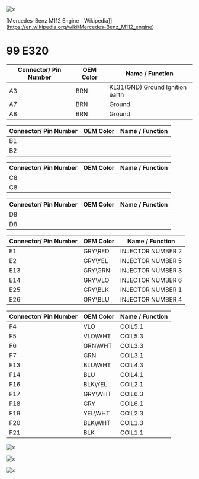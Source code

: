 ![x](OEM-Docs/Mercedes/mercedes_170.png)

[Mercedes-Benz M112 Engine - Wikipedia]](<https://en.wikipedia.org/wiki/Mercedes-Benz_M112_engine>)

# 99 E320

| Connector/ Pin Number | OEM Color | Name / Function |
| --------------------- |------- |---------------- |
| A3  | BRN | KL31(GND)         Ground   Ignition earth |
| A7  | BRN |                  Ground                  |
| A8  | BRN |                  Ground                  |

| Connector/ Pin Number | OEM Color | Name / Function |
| --------------------- |------- |---------------- |
| B1  |          |                                |
| B2  |          |                                |

| Connector/ Pin Number | OEM Color | Name / Function |
| --------------------- |------- |---------------- |
| C8  |          |                                |
| C8  |          |                                |

| Connector/ Pin Number | OEM Color | Name / Function |
| --------------------- |------- |---------------- |
| D8  |          |                                |
| D8  |          |                                |

| Connector/ Pin Number | OEM Color | Name / Function |
| --------------------- |------- |---------------- |
| E1  |  GRY\RED        | INJECTOR NUMBER 2   |
| E2  |  GRY\YEL        | INJECTOR NUMBER 5  |
| E13  |  GRY\GRN        | INJECTOR NUMBER 3   |
| E14  |  GRY\VLO        | INJECTOR NUMBER 6   |
| E25  | GRY\BLK         |   INJECTOR NUMBER 1   |
| E26  |  GRY\BLU        | INJECTOR NUMBER 4    |

| Connector/ Pin Number | OEM Color | Name / Function |
| --------------------- |------- |---------------- |
| F4  |       VLO | COIL5.1                                    |
| F5  |       VLO\WHT | COIL5.3                                    |
| F6  |       GRN\WHT | COIL3.3                                    |
| F7  |       GRN | COIL3.1                                    |
| F13  |       BLU\WHT | COIL4.3                                    |
| F14  |       BLU | COIL4.1                                    |
| F16  |       BLK\YEL | COIL2.1                                    |
| F17  |       GRY\WHT | COIL6.3                                    |
| F18  |       GRY | COIL6.1                                    |
| F19  |       YEL\WHT | COIL2.3                                    |
| F20  |       BLK\WHT | COIL1.3                                    |
| F21  |       BLK |   COIL1.1                                 |

![x](OEM-Docs/Mercedes/99_e320_1.png)

![x](OEM-Docs/Mercedes/99_e320_2.png)

![x](OEM-Docs/Mercedes/99_e320_3.png)
